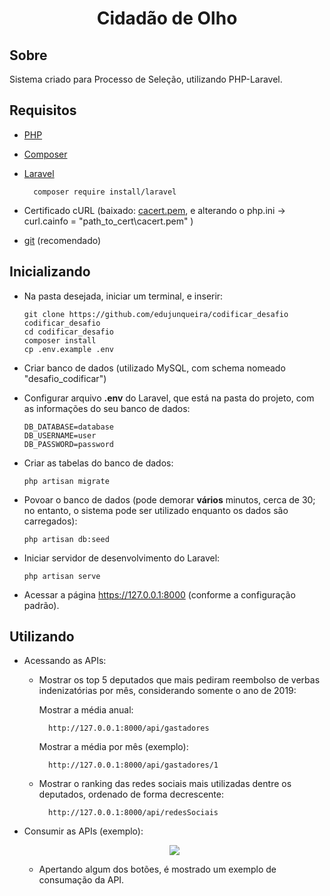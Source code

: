 <h1 align="center">Cidadão de Olho</h1>

## Sobre

Sistema criado para Processo de Seleção, utilizando PHP-Laravel.

## Requisitos

- <a href="https://www.php.net">PHP</a>
- <a href="https://getcomposer.org">Composer</a>
- <a href="https://laravel.com">Laravel</a>

        composer require install/laravel
- Certificado cURL (baixado: <a href="https://curl.haxx.se/ca/cacert.pem">cacert.pem</a>, e alterando o php.ini -> curl.cainfo = "path_to_cert\cacert.pem" )
- <a href="https://git-scm.com/book/en/v2/Getting-Started-Installing-Git">git</a> (recomendado)

## Inicializando
- Na pasta desejada, iniciar um terminal, e inserir:

      git clone https://github.com/edujunqueira/codificar_desafio codificar_desafio
      cd codificar_desafio
      composer install
      cp .env.example .env

- Criar banco de dados (utilizado MySQL, com schema nomeado "desafio_codificar")
- Configurar arquivo <strong>.env</strong> do Laravel, que está na pasta do projeto, com as informações do seu banco de dados:

      DB_DATABASE=database
      DB_USERNAME=user
      DB_PASSWORD=password

- Criar as tabelas do banco de dados:

      php artisan migrate

- Povoar o banco de dados (pode demorar <strong>vários</strong> minutos, cerca de 30; no entanto, o sistema pode ser utilizado enquanto os dados são carregados):

      php artisan db:seed

- Iniciar servidor de desenvolvimento do Laravel:

      php artisan serve

- Acessar a página https://127.0.0.1:8000 (conforme a configuração padrão).

## Utilizando

- Acessando as APIs:
    - Mostrar os top 5 deputados que mais pediram reembolso de verbas indenizatórias por mês, considerando somente o ano de 2019:
    
        Mostrar a média anual:
    
            http://127.0.0.1:8000/api/gastadores

        Mostrar a média por mês (exemplo):
        
            http://127.0.0.1:8000/api/gastadores/1
                
    - Mostrar o ranking das redes sociais mais utilizadas dentre os deputados, ordenado de forma decrescente:
    
            http://127.0.0.1:8000/api/redesSociais
        
- Consumir as APIs (exemplo):
    <p align="center"><img src="https://imgur.com/NQF6sCK.png"></img></p>
    
    - Apertando algum dos botões, é mostrado um exemplo de consumação da API.
